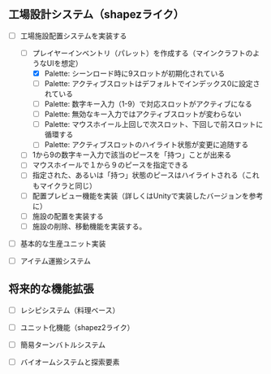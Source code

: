 
## 工場設計システム（shapezライク）

- [ ] 工場施設配置システムを実装する
    - [ ] プレイヤーインベントリ（パレット）を作成する（マインクラフトのようなUIを想定）
        - [x] Palette: シーンロード時に9スロットが初期化されている
        - [ ] Palette: アクティブスロットはデフォルトでインデックス0に設定されている
        - [ ] Palette: 数字キー入力（1-9）で対応スロットがアクティブになる
        - [ ] Palette: 無効なキー入力ではアクティブスロットが変わらない
        - [ ] Palette: マウスホイール上回しで次スロット、下回しで前スロットに循環する
        - [ ] Palette: アクティブスロットのハイライト状態が変更に追随する
    - [ ] 1から9の数字キー入力で該当のピースを「持つ」ことが出来る
    - [ ] マウスホイールで１から９のピースを指定できる
    - [ ] 指定された、あるいは「持つ」状態のピースはハイライトされる（これもマイクラと同じ）
    - [ ] 配置プレビュー機能を実装（詳しくはUnityで実装したバージョンを参考に）
    - [ ] 施設の配置を実装する
    - [ ] 施設の削除、移動機能を実装する。

- [ ] 基本的な生産ユニット実装


- [ ] アイテム運搬システム



## 将来的な機能拡張
- [ ] レシピシステム（料理ベース）
- [ ] ユニット化機能（shapez2ライク）
- [ ] 簡易ターンバトルシステム
- [ ] バイオームシステムと探索要素
  
